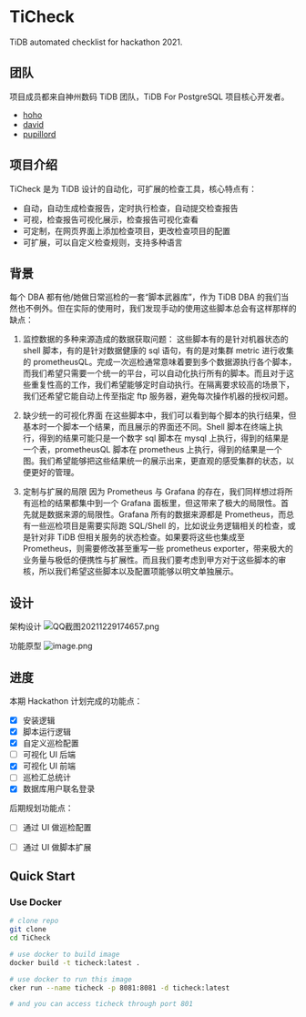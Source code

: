 # TiCheck

TiDB automated checklist for hackathon 2021.

## 团队

项目成员都来自神州数码 TiDB 团队，TiDB For PostgreSQL 项目核心开发者。

- [hoho](https://github.com/hey-hoho)
- [david](https://github.com/AmoebaProtozoa)
- [pupillord](https://github.com/pupillord)

## 项目介绍

TiCheck 是为 TiDB 设计的自动化，可扩展的检查工具，核心特点有：

- 自动，自动生成检查报告，定时执行检查，自动提交检查报告
- 可视，检查报告可视化展示，检查报告可视化查看
- 可定制，在网页界面上添加检查项目，更改检查项目的配置
- 可扩展，可以自定义检查规则，支持多种语言

## 背景

每个 DBA 都有他/她做日常巡检的一套“脚本武器库”，作为 TiDB DBA 的我们当然也不例外。但在实际的使用时，我们发现手动的使用这些脚本总会有这样那样的缺点：

1. 监控数据的多种来源造成的数据获取问题：
   这些脚本有的是针对机器状态的 shell 脚本，有的是针对数据健康的 sql 语句，有的是对集群 metric 进行收集的 prometheusQL。完成一次巡检通常意味着要到多个数据源执行各个脚本，而我们希望只需要一个统一的平台，可以自动化执行所有的脚本。而且对于这些重复性高的工作，我们希望能够定时自动执行。在隔离要求较高的场景下，我们还希望它能自动上传至指定 ftp 服务器，避免每次操作机器的授权问题。

2. 缺少统一的可视化界面
   在这些脚本中，我们可以看到每个脚本的执行结果，但基本时一个脚本一个结果，而且展示的界面还不同。Shell 脚本在终端上执行，得到的结果可能只是一个数字 sql 脚本在 mysql 上执行，得到的结果是一个表，prometheusQL 脚本在 prometheus 上执行，得到的结果是一个图。我们希望能够把这些结果统一的展示出来，更直观的感受集群的状态，以便更好的管理。

3. 定制与扩展的局限
   因为 Prometheus 与 Grafana 的存在，我们同样想过将所有巡检的结果都集中到一个 Grafana 面板里，但这带来了极大的局限性。首先就是数据来源的局限性。Grafana 所有的数据来源都是 Prometheus，而总有一些巡检项目是需要实际跑 SQL/Shell 的，比如说业务逻辑相关的检查，或是针对非 TiDB 但相关服务的状态检查。如果要将这些也集成至 Prometheus，则需要修改甚至重写一些 prometheus exporter，带来极大的业务量与极低的便携性与扩展性。而且我们要考虑到甲方对于这些脚本的审核，所以我们希望这些脚本以及配置项能够以明文单独展示。

## 设计

架构设计
![QQ截图20211229174657.png](https://s2.loli.net/2021/12/29/uz6mrfDYxyAp921.png)

功能原型
![image.png](https://s2.loli.net/2021/12/30/BD6C8Yvy49RqWaG.png)

## 进度

本期 Hackathon 计划完成的功能点：

- [x] 安装逻辑
- [x] 脚本运行逻辑
- [x] 自定义巡检配置
- [ ] 可视化 UI 后端
- [x] 可视化 UI 前端
- [ ] 巡检汇总统计
- [x] 数据库用户联名登录

后期规划功能点：

- [ ] 通过 UI 做巡检配置
- [ ] 通过 UI 做脚本扩展


## Quick Start

### Use Docker

```bash
# clone repo
git clone 
cd TiCheck

# use docker to build image
docker build -t ticheck:latest .

# use docker to run this image 
cker run --name ticheck -p 8081:8081 -d ticheck:latest

# and you can access ticheck through port 801
```
